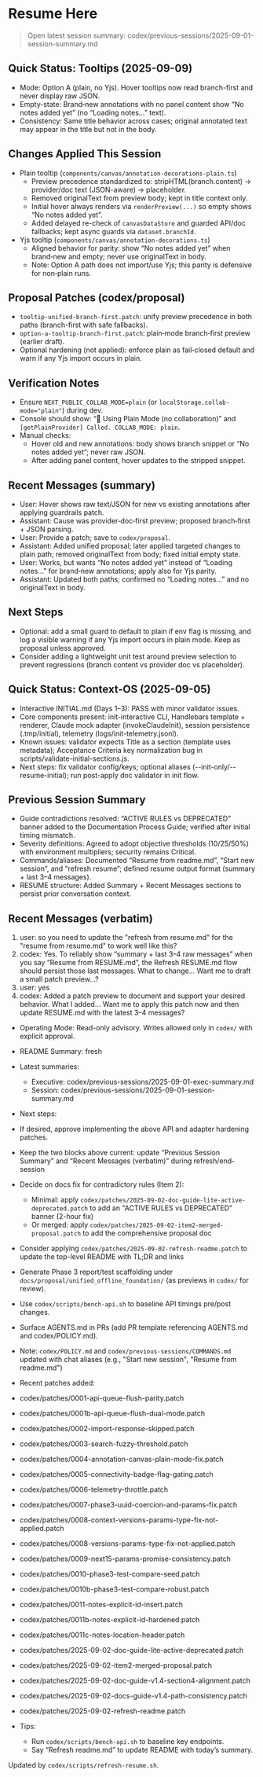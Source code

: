 # Resume Here

> Open latest session summary: codex/previous-sessions/2025-09-01-session-summary.md

## Quick Status: Tooltips (2025-09-09)
- Mode: Option A (plain, no Yjs). Hover tooltips now read branch-first and never display raw JSON.
- Empty-state: Brand‑new annotations with no panel content show “No notes added yet” (no “Loading notes…” text).
- Consistency: Same title behavior across cases; original annotated text may appear in the title but not in the body.

## Changes Applied This Session
- Plain tooltip (`components/canvas/annotation-decorations-plain.ts`)
  - Preview precedence standardized to: stripHTML(branch.content) → provider/doc text (JSON-aware) → placeholder.
  - Removed originalText from preview body; kept in title context only.
  - Initial hover always renders via `renderPreview(...)` so empty shows “No notes added yet”.
  - Added delayed re-check of `canvasDataStore` and guarded API/doc fallbacks; kept async guards via `dataset.branchId`.
- Yjs tooltip (`components/canvas/annotation-decorations.ts`)
  - Aligned behavior for parity: show “No notes added yet” when brand‑new and empty; never use originalText in body.
  - Note: Option A path does not import/use Yjs; this parity is defensive for non‑plain runs.

## Proposal Patches (codex/proposal)
- `tooltip-unified-branch-first.patch`: unify preview precedence in both paths (branch-first with safe fallbacks).
- `option-a-tooltip-branch-first.patch`: plain‑mode branch‑first preview (earlier draft).
- Optional hardening (not applied): enforce plain as fail‑closed default and warn if any Yjs import occurs in plain.

## Verification Notes
- Ensure `NEXT_PUBLIC_COLLAB_MODE=plain` (or `localStorage.collab-mode="plain"`) during dev.
- Console should show: “📝 Using Plain Mode (no collaboration)” and `[getPlainProvider] Called. COLLAB_MODE: plain`.
- Manual checks:
  - Hover old and new annotations: body shows branch snippet or “No notes added yet”; never raw JSON.
  - After adding panel content, hover updates to the stripped snippet.

## Recent Messages (summary)
- User: Hover shows raw text/JSON for new vs existing annotations after applying guardrails patch.
- Assistant: Cause was provider‑doc‑first preview; proposed branch‑first + JSON parsing.
- User: Provide a patch; save to `codex/proposal`.
- Assistant: Added unified proposal; later applied targeted changes to plain path; removed originalText from body; fixed initial empty state.
- User: Works, but wants “No notes added yet” instead of “Loading notes…” for brand‑new annotations; apply also for Yjs parity.
- Assistant: Updated both paths; confirmed no “Loading notes…” and no originalText in body.

## Next Steps
- Optional: add a small guard to default to plain if env flag is missing, and log a visible warning if any Yjs import occurs in plain mode. Keep as proposal unless approved.
- Consider adding a lightweight unit test around preview selection to prevent regressions (branch content vs provider doc vs placeholder).

## Quick Status: Context‑OS (2025-09-05)
- Interactive INITIAL.md (Days 1–3): PASS with minor validator issues.
- Core components present: init-interactive CLI, Handlebars template + renderer, Claude mock adapter (invokeClaudeInit), session persistence (.tmp/initial), telemetry (logs/init-telemetry.jsonl).
- Known issues: validator expects Title as a section (template uses metadata); Acceptance Criteria key normalization bug in scripts/validate-initial-sections.js.
- Next steps: fix validator config/keys; optional aliases (--init-only/--resume-initial); run post-apply doc validator in init flow.

## Previous Session Summary
- Guide contradictions resolved: “ACTIVE RULES vs DEPRECATED” banner added to the Documentation Process Guide; verified after initial timing mismatch.
- Severity definitions: Agreed to adopt objective thresholds (10/25/50%) with environment multipliers; security remains Critical.
- Commands/aliases: Documented “Resume from readme.md”, “Start new session”, and “refresh resume”; defined resume output format (summary + last 3–4 messages).
- RESUME structure: Added Summary + Recent Messages sections to persist prior conversation context.

## Recent Messages (verbatim)
1) user: so you need to update the "refresh from resume.md" for the "resume from resume.md" to work well like this?
2) codex: Yes. To reliably show “summary + last 3–4 raw messages” when you say “Resume from RESUME.md”, the Refresh RESUME.md flow should persist those last messages. What to change… Want me to draft a small patch preview…?
3) user: yes
4) codex: Added a patch preview to document and support your desired behavior. What I added… Want me to apply this patch now and then update RESUME.md with the latest 3–4 messages?

- Operating Mode: Read-only advisory. Writes allowed only in `codex/` with explicit approval.
 - README Summary: fresh

- Latest summaries:
  - Executive: codex/previous-sessions/2025-09-01-exec-summary.md
  - Session: codex/previous-sessions/2025-09-01-session-summary.md

- Next steps:
 - If desired, approve implementing the above API and adapter hardening patches.
 - Keep the two blocks above current: update “Previous Session Summary” and “Recent Messages (verbatim)” during refresh/end-session
 - Decide on docs fix for contradictory rules (Item 2):
   - Minimal: apply `codex/patches/2025-09-02-doc-guide-lite-active-deprecated.patch` to add an "ACTIVE RULES vs DEPRECATED" banner (2-hour fix)
   - Or merged: apply `codex/patches/2025-09-02-item2-merged-proposal.patch` to add the comprehensive proposal doc
 - Consider applying `codex/patches/2025-09-02-refresh-readme.patch` to update the top-level README with TL;DR and links
 - Generate Phase 3 report/test scaffolding under `docs/proposal/unified_offline_foundation/` (as previews in `codex/` for review).
 - Use `codex/scripts/bench-api.sh` to baseline API timings pre/post changes.
 - Surface AGENTS.md in PRs (add PR template referencing AGENTS.md and codex/POLICY.md).
 - Note: `codex/POLICY.md` and `codex/previous-sessions/COMMANDS.md` updated with chat aliases (e.g., "Start new session", "Resume from readme.md")

- Recent patches added:
 - codex/patches/0001-api-queue-flush-parity.patch
 - codex/patches/0001b-api-queue-flush-dual-mode.patch
 - codex/patches/0002-import-response-skipped.patch
 - codex/patches/0003-search-fuzzy-threshold.patch
 - codex/patches/0004-annotation-canvas-plain-mode-fix.patch
 - codex/patches/0005-connectivity-badge-flag-gating.patch
 - codex/patches/0006-telemetry-throttle.patch
 - codex/patches/0007-phase3-uuid-coercion-and-params-fix.patch
 - codex/patches/0008-context-versions-params-type-fix-not-applied.patch
 - codex/patches/0008-versions-params-type-fix-not-applied.patch
 - codex/patches/0009-next15-params-promise-consistency.patch
 - codex/patches/0010-phase3-test-compare-seed.patch
 - codex/patches/0010b-phase3-test-compare-robust.patch
 - codex/patches/0011-notes-explicit-id-insert.patch
 - codex/patches/0011b-notes-explicit-id-hardened.patch
 - codex/patches/0011c-notes-location-header.patch
 - codex/patches/2025-09-02-doc-guide-lite-active-deprecated.patch
 - codex/patches/2025-09-02-item2-merged-proposal.patch
 - codex/patches/2025-09-02-doc-guide-v1.4-section4-alignment.patch
 - codex/patches/2025-09-02-docs-guide-v1.4-path-consistency.patch
 - codex/patches/2025-09-02-refresh-readme.patch

- Tips:
  - Run `codex/scripts/bench-api.sh` to baseline key endpoints.
  - Say “Refresh readme.md” to update README with today’s summary.

Updated by `codex/scripts/refresh-resume.sh`.

